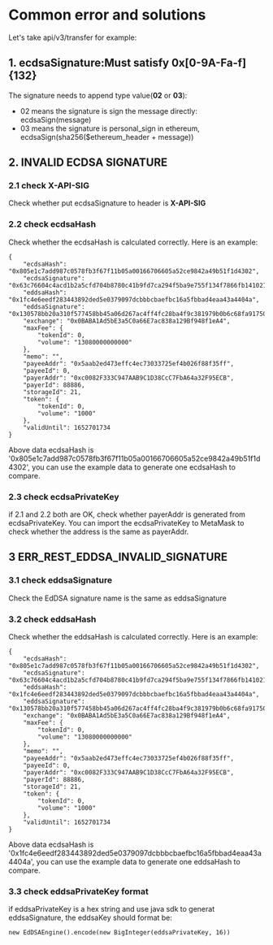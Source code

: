 # Common error and solutions

Let's take api/v3/transfer for example:

## 1. ecdsaSignature:Must satisfy 0x\[0-9A-Fa-f]{132}

The signature needs to append type value(**02** or **03**):

* 02 means the signature is sign the message directly: ecdsaSign(message)
* 03 means the signature is personal\_sign in ethereum, ecdsaSign(sha256($ethereum\_header + message))

## 2. INVALID ECDSA SIGNATURE

### 2.1 check X-API-SIG

Check whether put ecdsaSignature to header is **X-API-SIG**

### 2.2 check ecdsaHash

Check whether the ecdsaHash is calculated correctly. Here is an example:

```
{
	"ecdsaHash": "0x805e1c7add987c0578fb3f67f11b05a00166706605a52ce9842a49b51f1d4302",
	"ecdsaSignature": "0x63c76604c4acd1b2a5cfd704b8780c41b9fd7ca294f5ba9e755f134f7866fb14102110f210789b17b5a1a1b218b0f85b4a439f06dbf9f9247e9c984cba6f5e381b02",
	"eddsaHash": "0x1fc4e6eedf283443892ded5e0379097dcbbbcbaefbc16a5fbbad4eaa43a4404a",
	"eddsaSignature": "0x130578bb20a310f577458bb45a06d267ac4ff4fc28ba4f9c381979b0b6c68fa917509b5fb07791147142449144d6bcb169be952a477af1f7e4044288620b3b37039a74f44cabd1bea41309e3ad2888b59771f30993be5f0aeae761fb8e013c81",
	"exchange": "0x0BABA1Ad5bE3a5C0a66E7ac838a129Bf948f1eA4",
	"maxFee": {
		"tokenId": 0,
		"volume": "13080000000000"
	},
	"memo": "",
	"payeeAddr": "0x5aab2ed473effc4ec73033725ef4b026f88f35ff",
	"payeeId": 0,
	"payerAddr": "0xc0082F333C947AAB9C1D38CcC7FbA64a32F95ECB",
	"payerId": 88886,
	"storageId": 21,
	"token": {
		"tokenId": 0,
		"volume": "1000"
	},
	"validUntil": 1652701734
}
```

Above data ecdsaHash is '0x805e1c7add987c0578fb3f67f11b05a00166706605a52ce9842a49b51f1d4302', you can use the example data to generate one ecdsaHash to compare.

### 2.3 check ecdsaPrivateKey

if 2.1 and 2.2 both are OK, check whether payerAddr is generated from ecdsaPrivateKey. You can import the ecdsaPrivateKey to MetaMask to check whether the address is the same as payerAddr.

## 3 ERR\_REST\_EDDSA\_INVALID\_SIGNATURE

### 3.1 check eddsaSignature

Check the EdDSA signature name is the same as eddsaSignature

### 3.2 check eddsaHash

Check whether the eddsaHash is calculated correctly. Here is an example:

```
{
	"ecdsaHash": "0x805e1c7add987c0578fb3f67f11b05a00166706605a52ce9842a49b51f1d4302",
	"ecdsaSignature": "0x63c76604c4acd1b2a5cfd704b8780c41b9fd7ca294f5ba9e755f134f7866fb14102110f210789b17b5a1a1b218b0f85b4a439f06dbf9f9247e9c984cba6f5e381b02",
	"eddsaHash": "0x1fc4e6eedf283443892ded5e0379097dcbbbcbaefbc16a5fbbad4eaa43a4404a",
	"eddsaSignature": "0x130578bb20a310f577458bb45a06d267ac4ff4fc28ba4f9c381979b0b6c68fa917509b5fb07791147142449144d6bcb169be952a477af1f7e4044288620b3b37039a74f44cabd1bea41309e3ad2888b59771f30993be5f0aeae761fb8e013c81",
	"exchange": "0x0BABA1Ad5bE3a5C0a66E7ac838a129Bf948f1eA4",
	"maxFee": {
		"tokenId": 0,
		"volume": "13080000000000"
	},
	"memo": "",
	"payeeAddr": "0x5aab2ed473effc4ec73033725ef4b026f88f35ff",
	"payeeId": 0,
	"payerAddr": "0xc0082F333C947AAB9C1D38CcC7FbA64a32F95ECB",
	"payerId": 88886,
	"storageId": 21,
	"token": {
		"tokenId": 0,
		"volume": "1000"
	},
	"validUntil": 1652701734
}
```

Above data ecdsaHash is '0x1fc4e6eedf283443892ded5e0379097dcbbbcbaefbc16a5fbbad4eaa43a4404a', you can use the example data to generate one eddsaHash to compare.

### 3.3 check eddsaPrivateKey format

if eddsaPrivateKey is a hex string and use java sdk to generat eddsaSignature, the eddsaKey should format be:

```
new EdDSAEngine().encode(new BigInteger(eddsaPrivateKey, 16))
```
